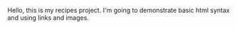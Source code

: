 Hello, this is my recipes project. I'm going to demonstrate basic html syntax and using links and images.